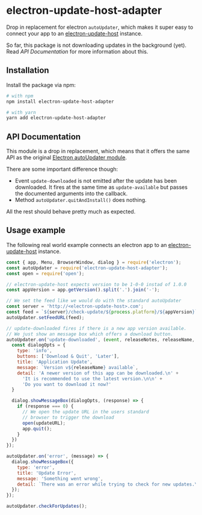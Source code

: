 # electron-update-host-adapter
Drop in replacement for electron `autoUpdater`, which makes it super easy to connect your app to an [electron-update-host](https://github.com/SMenigat/electron-update-host) instance.

So far, this package is not downloading updates in the background (yet). Read *API Documentation* for more information about this.

## Installation

Install the package via npm:

```bash
# with npm
npm install electron-update-host-adapter

# with yarn
yarn add electron-update-host-adapter
```

## API Documentation

This module is a drop in replacement, which means that it offers the same API as the original [Electron autoUpdater module](https://github.com/electron/electron/blob/v2.0.2/docs/api/auto-updater.md).

There are some important difference though:

* Event `update-downloaded` is not emitted after the update has been downloaded. It fires at the same time as `update-available` but passes the documented arguments into the callback.
* Method `autoUpdater.quitAndInstall()` does nothing.

All the rest should behave pretty much as expected. 

## Usage example

The following real world example connects an electron app to an [electron-update-host](https://github.com/SMenigat/electron-update-host) instance.

```javascript
const { app, Menu, BrowserWindow, dialog } = require('electron');
const autoUpdater = require('electron-update-host-adapter');
const open = require('open');

// electron-update-host expects version to be 1-0-0 instad of 1.0.0
const appVersion = app.getVersion().split('.').join('-');

// We set the feed like we would do with the standard autoUpdater
const server = 'http://<electron-update-host>.com';
const feed = `${server}/check-update/${process.platform}/${appVersion}`;
autoUpdater.setFeedURL(feed);

// update-downloaded fires if there is a new app version available.
// We just show an message box which offers a download button.
autoUpdater.on('update-downloaded', (event, releaseNotes, releaseName, releaseDate, updateURL) => {
  const dialogOpts = {
    type: 'info',
    buttons: ['Download & Quit', 'Later'],
    title: 'Application Update',
    message: `Version v${releaseName} available`,
    detail: 'A newer version of this app can be downloaded.\n' + 
      'It is recommended to use the latest version.\n\n' + 
      'Do you want to download it now?'
  }

  dialog.showMessageBox(dialogOpts, (response) => {
    if (response === 0) {
      // We open the update URL in the users standard
      // browser to trigger the download
      open(updateURL);
      app.quit();
    }
  })
});

autoUpdater.on('error', (message) => {
  dialog.showMessageBox({
    type: 'error',
    title: 'Update Error',
    message: 'Something went wrong',
    detail: `There was an error while trying to check for new updates.\n${message}`,
  });
});

autoUpdater.checkForUpdates();
```




